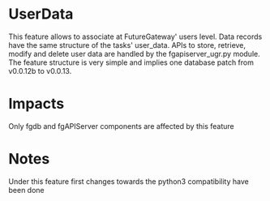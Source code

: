 # UserData
This feature allows to associate at FutureGateway' users level.
Data records have the same structure of the tasks' user_data.
APIs to store, retrieve, modify and delete user data are handled by the fgapiserver_ugr.py module.
The feature structure is very simple and implies one database patch from v0.0.12b to v0.0.13.

# Impacts
Only fgdb and fgAPIServer components are affected by this feature

# Notes
Under this feature first changes towards the python3 compatibility have been done
